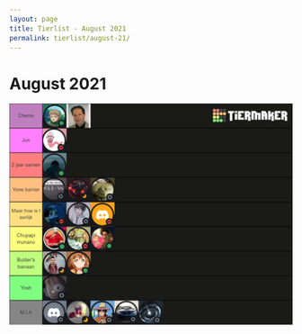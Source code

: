```yaml
---
layout: page
title: Tierlist - August 2021
permalink: tierlist/august-21/
---
```


# **August 2021**
![tierlist-aug-21](../images/toxicity-aug-21.png)